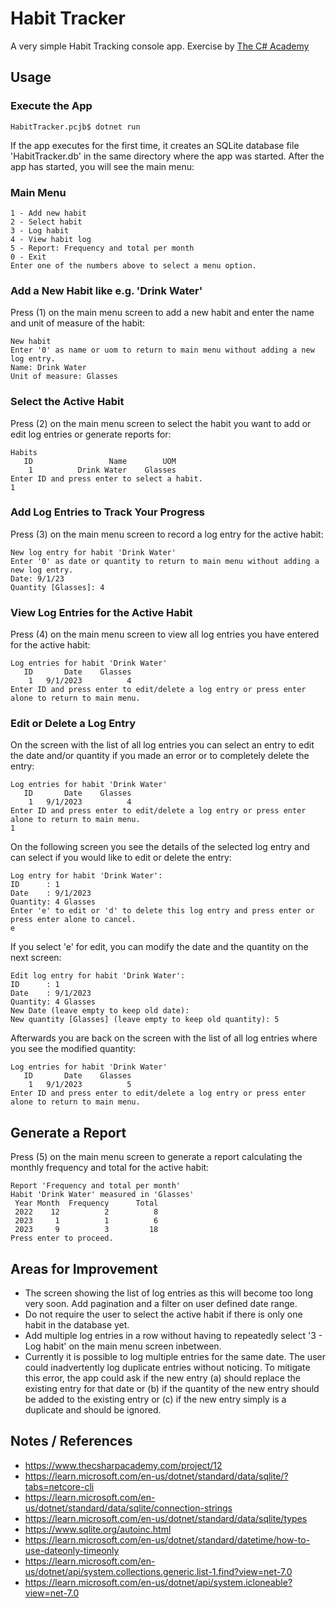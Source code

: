 # Habit Tracker
A very simple Habit Tracking console app. Exercise by [The C# Academy](https://www.thecsharpacademy.com)

## Usage
### Execute the App
```
HabitTracker.pcjb$ dotnet run
```
If the app executes for the first time, it creates an SQLite database file 'HabitTracker.db' in the same directory where the app was started.
After the app has started, you will see the main menu:

### Main Menu
```
1 - Add new habit
2 - Select habit
3 - Log habit
4 - View habit log
5 - Report: Frequency and total per month
0 - Exit
Enter one of the numbers above to select a menu option.
```

### Add a New Habit like e.g. 'Drink Water' 
Press (1) on the main menu screen to add a new habit and enter the name and unit of measure of the habit:
```
New habit
Enter '0' as name or uom to return to main menu without adding a new log entry.
Name: Drink Water
Unit of measure: Glasses
```
### Select the Active Habit
Press (2) on the main menu screen to select the habit you want to add or edit log entries or generate reports for:
```
Habits
   ID                 Name        UOM
    1          Drink Water    Glasses
Enter ID and press enter to select a habit.
1
```

### Add Log Entries to Track Your Progress
Press (3) on the main menu screen to record a log entry for the active habit:
```
New log entry for habit 'Drink Water'
Enter '0' as date or quantity to return to main menu without adding a new log entry.
Date: 9/1/23   
Quantity [Glasses]: 4
```

### View Log Entries for the Active Habit
Press (4) on the main menu screen to view all log entries you have entered for the active habit:
```
Log entries for habit 'Drink Water'
   ID       Date    Glasses
    1   9/1/2023          4
Enter ID and press enter to edit/delete a log entry or press enter alone to return to main menu.
```

### Edit or Delete a Log Entry
On the screen with the list of all log entries you can select an entry to edit the date and/or quantity if you made an error or to completely delete the entry:
```
Log entries for habit 'Drink Water'
   ID       Date    Glasses
    1   9/1/2023          4
Enter ID and press enter to edit/delete a log entry or press enter alone to return to main menu.
1
```

On the following screen you see the details of the selected log entry and can select if you would like to edit or delete the entry:
```
Log entry for habit 'Drink Water':
ID      : 1
Date    : 9/1/2023
Quantity: 4 Glasses
Enter 'e' to edit or 'd' to delete this log entry and press enter or press enter alone to cancel.
e
```

If you select 'e' for edit, you can modify the date and the quantity on the next screen:
```
Edit log entry for habit 'Drink Water':
ID      : 1
Date    : 9/1/2023
Quantity: 4 Glasses
New Date (leave empty to keep old date): 
New quantity [Glasses] (leave empty to keep old quantity): 5
```

Afterwards you are back on the screen with the list of all log entries where you see the modified quantity:
```
Log entries for habit 'Drink Water'
   ID       Date    Glasses
    1   9/1/2023          5
Enter ID and press enter to edit/delete a log entry or press enter alone to return to main menu.
```

## Generate a Report
Press (5) on the main menu screen to generate a report calculating the monthly frequency and total for the active habit:
```
Report 'Frequency and total per month'
Habit 'Drink Water' measured in 'Glasses'
 Year Month  Frequency      Total
 2022    12          2          8
 2023     1          1          6
 2023     9          3         18
Press enter to proceed.
```

## Areas for Improvement
* The screen showing the list of log entries as this will become too long very soon. Add pagination and a filter on user defined date range.
* Do not require the user to select the active habit if there is only one habit in the database yet.
* Add multiple log entries in a row without having to repeatedly select '3 - Log habit' on the main menu screen inbetween.
* Currently it is possible to log multiple entries for the same date. The user could inadvertently log duplicate entries without noticing. To mitigate this error, the app could ask if the new entry (a) should replace the existing entry for that date or (b) if the quantity of the new entry should be added to the existing entry or (c) if the new entry simply is a duplicate and should be ignored.

## Notes / References
* https://www.thecsharpacademy.com/project/12
* https://learn.microsoft.com/en-us/dotnet/standard/data/sqlite/?tabs=netcore-cli
* https://learn.microsoft.com/en-us/dotnet/standard/data/sqlite/connection-strings
* https://learn.microsoft.com/en-us/dotnet/standard/data/sqlite/types
* https://www.sqlite.org/autoinc.html
* https://learn.microsoft.com/en-us/dotnet/standard/datetime/how-to-use-dateonly-timeonly
* https://learn.microsoft.com/en-us/dotnet/api/system.collections.generic.list-1.find?view=net-7.0
* https://learn.microsoft.com/en-us/dotnet/api/system.icloneable?view=net-7.0